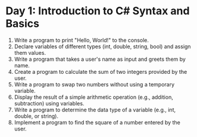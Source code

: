 # Day 1: Introduction to C# Syntax and Basics
1. Write a program to print "Hello, World!" to the console.
2. Declare variables of different types (int, double, string, bool) and assign them values.
3. Write a program that takes a user's name as input and greets them by name.
4. Create a program to calculate the sum of two integers provided by the user.
5. Write a program to swap two numbers without using a temporary variable.
6. Display the result of a simple arithmetic operation (e.g., addition, subtraction) using variables.
7. Write a program to determine the data type of a variable (e.g., int, double, or string).
8. Implement a program to find the square of a number entered by the user.
